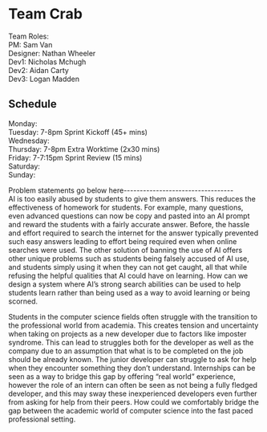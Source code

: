 # Team Crab

Team Roles: <br>
PM: Sam Van <br>
Designer: Nathan Wheeler <br>
Dev1: Nicholas Mchugh <br>
Dev2: Aidan Carty <br>
Dev3: Logan Madden <br>

## Schedule 
Monday: <br>
Tuesday: 7-8pm Sprint Kickoff (45+ mins) <br>
Wednesday: <br>
Thursday: 7-8pm Extra Worktime (2x30 mins) <br>
Friday: 7-7:15pm Sprint Review (15 mins) <br>
Saturday: <br>
Sunday: <br>

Problem statements go below here----------------------------------<br>
AI is too easily abused by students to give them answers. This reduces the effectiveness of homework for students. For example, many questions, even advanced questions can now be copy and pasted into an AI prompt and reward the students with a fairly accurate answer. Before, the hassle and effort required to search the internet for the answer typically prevented such easy answers leading to effort being required even when online searches were used. The other solution of banning the use of AI offers other unique problems such as students being falsely accused of AI use, and students simply using it when they can not get caught, all that while refusing the helpful qualities that AI could have on learning. How can we design a system where AI’s strong search abilities can be used to help students learn rather than being used as a way to avoid learning or being scorned.<br>

Students in the computer science fields often struggle with the transition to the professional world from academia. This creates tension and uncertainty when taking on projects as a new developer due to factors like imposter syndrome. This can lead to struggles both for the developer as well as the company due to an assumption that what is to be completed on the job should be already known. The junior developer can struggle to ask for help when they encounter something they don’t understand. Internships can be seen as a way to bridge this gap by offering “real world” experience, however the role of an intern can often be seen as not being a fully fledged developer, and this may sway these inexperienced developers even further from asking for help from their peers. How could we comfortably bridge the gap between the academic world of computer science into the fast paced professional setting.

